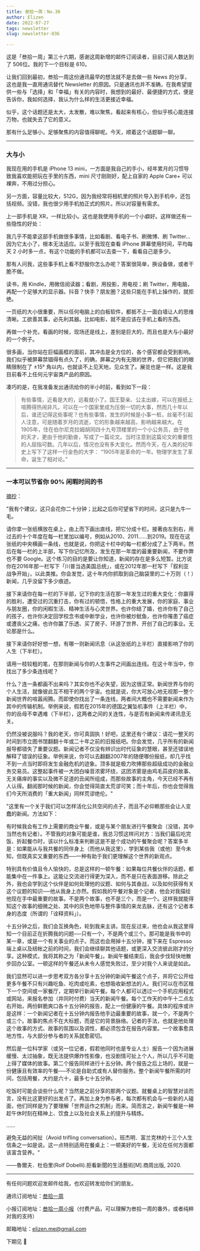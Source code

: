 ```yaml
---
title: 叁拾一周：No.36
author: Elizen
date: 2022-07-27
tags: newsletter
slug: newsletter-036

---
```


这是「叁拾一周」第三十六期，感谢这周新增的邮件订阅读者，目前订阅人数达到了 506位。我的下一个目标是 610。

让我们回到最初，叁拾一周这份通讯最早的想法就不是去做一些 News 的分享，这也是我一直用通讯替代 Newsletter 的原因。只是通讯也并不准确，在我希望提供一些与「选择」和「幸福」有关的内容时，我想到的最好、最便捷的方式，便是告诉你，我如何选择，我认为什么样的生活更接近幸福。

似乎，这个话题还是太大，太发散，难以聚焦，看起来有核心，但似乎核心能连接万物，也就失去了它的意义。

那有什么足够小，足够聚焦的内容值得聊呢。今天，顺着这个话题聊一聊。

----
### 大与小

我现在用的手机是 iPhone 13 mini，一方面是我自己的手小，经年累月的习惯导致我喜欢能把玩在手里的东西，mini 尺寸刚刚好，配上自家的 Apple Care+ 可以裸奔，不用过分担心。

另一方面，容量比较大，512G，因为我经常将相机里的照片导入到手机中，还包括视频。没错，我也很少用手机拍正式的照片。所以对容量有需求。

上一部手机是 XR，一样比较小。这也是我使用手机的一个小癖好。这样做还有一些隐性的好处：

我几乎不能拿这部手机做很多事情，比如看剧、看电子书、刷微博、刷 Twitter…因为它太小了，根本无法适应。以至于我现在查看 iPhone 屏幕使用时间，平均每天 2 小时多一点，有这个功能的手机都可以去查一下，看看自己是多少。

那有人问我，这些事手机上看不舒服你怎么办呢？答案很简单，换设备做，或者干脆不做。

读书，用 Kindle，用微信阅读器；看剧，用投影，用电视；刷 Twitter，用电脑，再配一个足够大的显示器。抖音？快手？朋友圈？这些只能在手机上操作的，就拒绝。

一页纸的大小很重要，所以任何电脑上的白板软件，都抵不上一面白墙让人的思维清晰。工欲善其事，必先利其器。比如电影，就不是应该在手机上看的东西。

再做一个补充，看画的时候，现场还是线上，差别是巨大的，而且也是大与小最好的一个例子。

很多画，当你站在巨幅画框的面前，其冲击是全方位的，各个感官都会受到影响。我们似乎被屏幕禁锢得有点久了，的确，屏幕之内有无限的世界，但它把我们的眼睛限制在了 ±15° 角以内，也就谈不上见天地，见众生了。展览也是一样。这是我目前看不上任何元宇宙类产品的原因。

凑巧的是，在我准备发出通讯给你的半小时前，看到如下一段：

> 有些事情，近看是大的，远看就小了。国王娶亲、公主出嫁，可以在报纸上喧腾得热闹非凡，可以在一个国家里成为压倒一切的大事，然而几十年以后，谁还记得这些事呢？也有些事情，发生的时候是小事一桩，丝毫不引起人注意，可是随着岁月的流逝，它的形象越来越高，影响越来越大。在1905年，住在伯尔尼克拉姆胡同四十九号顶楼里的一个小公务员，由于他的天才，更由于他的勤奋，写成了一篇论文。当时注意到这篇论文的重要性的人屈指可数。几年以后，情况也没有多大变化。然而今天，在人类的纪年史上写下了这样一行金色的大字：
“1905年是革命的一年。物理学发生了革命，诞生了相对论。”

---

### 一本可以节省你 90% 闲暇时间的书

[摘抄](https://weibo.com/1783475181/LCOIl7vQd)：

"我有个建议，这只会花你二十分钟；比起之后你可望省下的时间，这只是九牛一毛。  
  
请你拿一张纸横放在桌上，由上而下画出直线，把它分成十栏。接著由左到右，用过去的十个年度在每一栏里加以编号，例如从2010、2011……到2019。现在在这张纸的中央横画一条线，也就是说，你把这十栏中的每一栏都分成了上下两半。然后在每一栏的上半部，写下你记忆所及，发生在那一年度的最重要新闻，不要作弊也不要 Google。这个练习的目的是要让你知道，新闻的存在是多么短暂。比方说你在2016年那一栏写下「川普当选美国总统」，或在2012年那一栏写下「叙利亚战争开始」，以此类推。你会发觉，这十年内你抓取到自己脑袋里的二十万则（！）新闻，几乎没留下多少痕迹。  
  
接下来请你在每一栏的下半部，记下你的生活在那一年发生过的重大变化：你赢得的胜利，遭受过的沉重打击，你有过的顿悟，性格上的重大发展，你的家庭、事业与朋友圈，你的闲暇生活、精神生活与心灵世界。也许你结了婚，也许你有了自己的孩子，也许你决定回学校念书或中断学业，也许你被炒鱿鱼，也许你罹患了癌症或遭丧父之痛，也许你赢了乐透、买了房子、环游了世界、开创了自己的事业。无论那是什么。  
  
接下来请你好好想一想，有哪一则新闻讯息（从这张纸的上半栏）直接影响了你的人生（下半栏）。  
  
请用一枝较粗的笔，在那则新闻与你的人生事件之间画出连线。在这十年当中，你找出了多少条连线呢？  
  
什么？连一条都画不出来吗？其实你也不必失望，因为这很正常。新闻世界与你的个人生活，就像彼此互不相干的两个宇宙。也就是说，你大可放心地无视那一整个新闻世界的喧嚣闹腾。而即使你找出了一条连线，两者间大概也不需要新闻来作为其中的传输机制。举例来说，假若在2015年的德国之翼坠机事件（上半栏）中，你的岳母不幸遇难（下半栏），这两者之间的关连性，与是否有新闻来传递讯息无关。  
  
仍然没被说服吗？我的老天，你可真固执！好吧，这里还有个建议：请花一整天的时间到市立图书馆翻翻十年或二十年之前的旧报纸吧。你会发觉，几乎所有的新闻报导都错失了重要议题。新闻记者不仅没有辨识出时代征象的慧眼，甚至还错误地解释了错误的征象。举例来说，你可以去翻翻2007年的随便哪份报纸，却几乎找不到一点当时即将发生金融危机的迹象。顶多就是极力吹捧那些超级成功的金融业务交易员。这整起事件被一大团白噪音浓雾环绕，这团浓雾是由鸡毛蒜皮的故事、无关痛痒的事实以及微不足道的丑闻所组成，而那些故事的主角，今天已经不再有人认得。翻阅那时候的新闻，你会觉得简直太荒谬可笑；而十年后，你也会觉得我们今天所消费的「重大新闻」同样荒谬绝伦。"
  
"这里有一个关于我们可以怎样活化公共空间的点子，而且不必仰赖那些会让人变蠢的新闻。方法如下：  
  
有时候我会有工作上需要的商业午餐，或是与某个朋友进行午餐聚会（没错，其中当然也有记者）。不管我的对象可能是谁，我总习惯这样问对方：当我们最后吃完饭、折起餐巾时，该以什么标准来判断这是不是个成功的午餐聚会呢？答案多半是：如果能从与我共餐的同伴身上（而他从我这里），学到某些我（或他）至今未知，但既真实又重要的东西──一种有助于我们更理解这个世界的新观点。  
  
特别具有价值且令人愉快的，总是这样的一顿午餐：如果每位共餐伙伴的话题，都能集中在一件事上。这能让交流进行得更为深入，而不是只在表面游移。除此之外，我也会学到这个伙伴是如何处理他的议题、如何与其奋战，以及如何获得有关这个议题的知识──他从我身上亦然。假如我的午餐对象是个记者，他会对我描绘他现在手中最重要的故事。不是两个故事，也不是三个，而是一个。这样我就能得知这个故事的细微之处、其中的灰色地带与整件事情的来龙去脉，还有这个记者本身的态度（所谓的「诠释资料」）。  
  
十五分钟之后，我们会互换角色，轮到我来主讲。现在反过来，他也会从我这里得知一个目前正在折腾我的问题──只有一个，不是两个或三个。那可能是我书中的某一章，或是一个有关事业的点子。而这也会用掉十五分钟，接下来在 Espresso 端上桌以及结帐之前的时间，我们会继续聊其他话题，或更深入交流彼此刚才的分享。这种模式，我将其称之为「新闻午餐」。新闻午餐结束后，我会步伐轻快地散步回办公室。一顿这样的午餐还从未令人感觉失败过，至少对我个人来说是如此。  
  
我们显然可以进一步思考双方各分享十五分钟的新闻午餐这个点子，并将它公开给更多午餐不只有兴趣吃鱼、吃肉或吃素，也想吸收新想法的人。我们可以在市区租下一个空间或一家餐厅，定期举行新闻午餐。每个人都可以透过一个手机应用程式或网站，来报名参加（并同时付费）当天的新闻午餐。每个工作天的中午十二点左右开始，两份鲜脆爽口各十五分钟的报告，配上一份健康的午餐。具体的程序或许是这样：一个新闻记者在十五分钟内报告他手边最重要的故事，就一个，不是两个或三个。故事的焦点不在大标题，而是它的背景脉络。记者的手法，也就是他处理这个故事的方式、故事的氛围以及调性，都必须包含在报告内容里。一个故事愈具地方性，与大部分参与者的关系就愈密切。  
  
然后是一位科学家（或另一位记者，假若他同时也是专业人士）报告一个因为进展缓慢、太过抽象，既无法提供爆炸性影像，也没剧情可扯上个人，所以几乎不可能上得了媒体的故事。第二个报告同样进行十五分钟。两个报告之后上场的，就是一份健康且有效率的午餐──不论是自助式或有人替你服务。整个新闻午餐所需的时间，包括用餐，大约是六十，最多七十五分钟。  
  
吃饭时可能会谈些什么呢？当然是之前分享的那两个议题。就餐桌上的智慧对谈而言，没有比这更好的出发点了。再加上身为参与者，每次都有机会与一些新的人碰面，他们同样是为了要理解「世界运作之机制」而来。简而言之，新闻午餐是一种趁午休时刻在精神上、饮食上以及社会关系上的提升与精炼。  
  
……  
  
避免无益的闲扯（Avoid trifling conversation）。班杰明．富兰克林的十三个人生信条之一如是说。这一点特别适用在餐桌上：一顿美好的午餐，无论在任何方面都该富含营养。"
  
——魯爾夫．杜伯里(Rolf Dobelli).拒看新聞的生活藝術[M].商周出版, 2020.

----

有任何问题欢迎发邮件给我，也欢迎转发给你们的朋友。

通讯订阅地址：[叁拾一周](https://elizen.zhubai.love/) 

小报订阅地址：[叁拾一周小报](https://xiaobot.net/p/elizenread)（付费产品，可以理解为叁拾一周的番外，或者纯粹对我的支持）

邮箱地址：[elizen.me@gmail.com](mailto:elizen.me@gmail.com)

下期见 👋